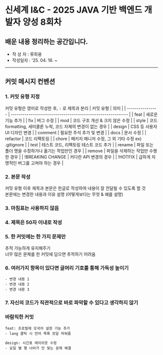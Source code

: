 # 신세계 I&C - 2025 JAVA 기반 백엔드 개발자 양성 8회차

## 배운 내용 정리하는 공간입니다.

- 작 성 자 : 류희용
- 작성일자 : '25. 04. 16. ~

---

## 커밋 메시지 컨벤션
 
### 1. 커밋 유형 지정
 
커밋 유형은 영어로 작성한 후, `:` 로 제목과 분리
| 커밋 유형 | 의미 |
| ---------------- | ------------------------------------------------------------ |
| feat | 새로운 기능 추가 |
| fix | 버그 수정 |
| mod | 코드 구조 개선 & 크지 않은 수정 |
| style | 코드 formatting, 세미콜론 누락, 코드 자체의 변경이 없는 경우 |
| design | CSS 등 사용자 UI 디자인 변경 |
| comment | 필요한 주석 추가 및 변경 |
| docs | 문서 수정 |
| refactor | 코드 리팩토링 |
| chore | 패키지 매니저 수정, 그 외 기타 수정 ex) .gitignore |
| test | 테스트 코드, 리팩토링 테스트 코드 추가 |
| rename | 파일 또는 폴더 명을 수정하거나 옮기는 작업만인 경우 |
| remove | 파일을 삭제하는 작업만 수행한 경우 |
| !BREAKING CHANGE | 커다란 API 변경의 경우 |
| !HOTFIX | 급하게 치명적인 버그를 고쳐야 하는 경우 |
 
### 2. 본문 작성
 
커밋 유형 이후 제목과 본문은 한글로 작성하여 내용이 잘 전달될 수 있도록 할 것  
본문에는 변경한 내용과 이유 설명 (어떻게보다는 무엇 & 왜를 설명)
 
### 3. 마침표는 사용하지 않음
 
### 4. 제목은 50자 이내로 작성
 
### 5. 한 커밋에는 한 가지 문제만
 
추적 가능하게 유지해주기  
너무 많은 문제를 한 커밋에 담으면 추적하기 어려움
 
### 6. 여러가지 항목이 있다면 글머리 기호를 통해 가독성 높이기
 
```
- 변경 내용 1
- 변경 내용 2
- 변경 내용 3
```
 
### 7. 자신의 코드가 직관적으로 바로 파악할 수 있다고 생각하지 않기
 
### 바람직한 커밋
 
```
feat: 프로필에 모국어 설정 기능 추가
- lang 클릭 시 언어 목록 모달 띄워줌
 
design: 시간표 레이아웃 수정
- 요일 별 행 너비가 안 맞는 문제 해결
```
